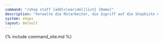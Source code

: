 ```yaml
---
command: "/shop staff {add|clear|del|list} [Name]"
description: "Verwalte die Mitarbeiter, die Zugriff auf die Shopkiste erhalten, die du gerade ansiehst. Sie können die Kiste auffüllen und ihre Einstellungen (Preis, etc.) verändern."
system: shops
layout: default
---
```

{% include command_site.md %}
